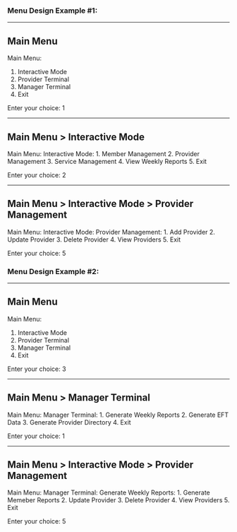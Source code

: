 

### Menu Design Example #1:
---------------------------------------------------
Main Menu
---------------------------------------------------
Main Menu:
  1. Interactive Mode
  2. Provider Terminal
  3. Manager Terminal
  4. Exit

Enter your choice: 1

---------------------------------------------------
Main Menu > Interactive Mode
---------------------------------------------------
Main Menu:
  Interactive Mode:
    1. Member Management
    2. Provider Management
    3. Service Management
    4. View Weekly Reports
    5. Exit

Enter your choice: 2

---------------------------------------------------
Main Menu > Interactive Mode > Provider Management
---------------------------------------------------
Main Menu:
  Interactive Mode:
    Provider Management:
      1. Add Provider
      2. Update Provider
      3. Delete Provider
      4. View Providers
      5. Exit

Enter your choice: 5


### Menu Design Example #2:
---------------------------------------------------
Main Menu
---------------------------------------------------
Main Menu:
  1. Interactive Mode
  2. Provider Terminal
  3. Manager Terminal
  4. Exit

Enter your choice: 3

---------------------------------------------------
Main Menu > Manager Terminal
---------------------------------------------------
Main Menu:
  Manager Terminal:
    1. Generate Weekly Reports
    2. Generate EFT Data
    3. Generate Provider Directory
    4. Exit

Enter your choice: 1

---------------------------------------------------
Main Menu > Interactive Mode > Provider Management
---------------------------------------------------
Main Menu:
  Manager Terminal:
    Generate Weekly Reports:
      1. Generate Memeber Reports
      2. Update Provider
      3. Delete Provider
      4. View Providers
      5. Exit

Enter your choice: 5
